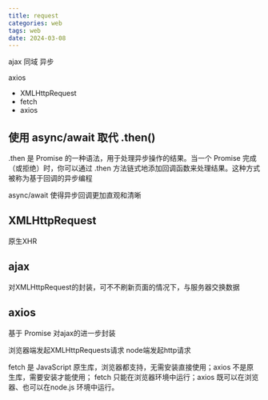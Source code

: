 ```yaml
---
title: request
categories: web
tags: web
date: 2024-03-08
---
```


ajax   同域  异步

axios

- XMLHttpRequest
- fetch 
- axios

## 使用 async/await 取代 .then() 

.then 是 Promise 的一种语法，用于处理异步操作的结果。当一个 Promise 完成（或拒绝）时，你可以通过 .then 方法链式地添加回调函数来处理结果。这种方式被称为基于回调的异步编程

async/await 使得异步回调更加直观和清晰

## XMLHttpRequest

原生XHR

## ajax

对XMLHttpRequest的封装，可不不刷新页面的情况下，与服务器交换数据

## axios

基于 Promise 对ajax的进一步封装

浏览器端发起XMLHttpRequests请求
node端发起http请求

fetch 是 JavaScript 原生库，浏览器都支持，无需安装直接使用；axios 不是原生库，需要安装才能使用；
fetch 只能在浏览器环境中运行；axios 既可以在浏览器、也可以在node.js 环境中运行。